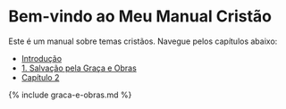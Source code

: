 # Bem-vindo ao Meu Manual Cristão
Este é um manual sobre temas cristãos. Navegue pelos capítulos abaixo:
- [Introdução](introducao.md)
- [1. Salvação pela Graça e Obras](#salvacao-graca-obras)
- [Capítulo 2](capitulo2.md)

{% include graca-e-obras.md %}